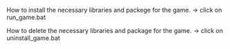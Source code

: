 How to install the necessary libraries and packege for the game. -> click on run_game.bat



How to delete the necessary libraries and package for the game. -> click on uninstall_game.bat

